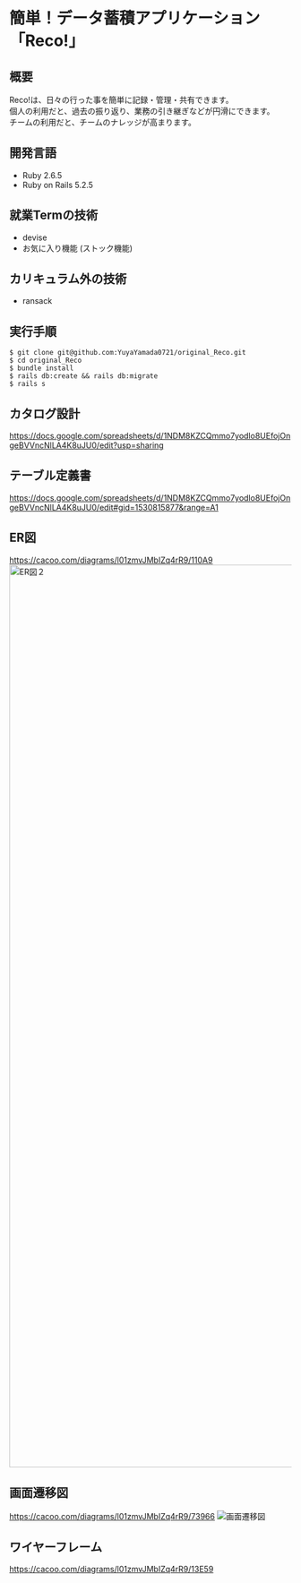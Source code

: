 # 簡単！データ蓄積アプリケーション「Reco!」

## 概要
Reco!は、日々の行った事を簡単に記録・管理・共有できます。
<br>
個人の利用だと、過去の振り返り、業務の引き継ぎなどが円滑にできます。
<br>
チームの利用だと、チームのナレッジが高まります。

## 開発言語
* Ruby 2.6.5
* Ruby on Rails 5.2.5

## 就業Termの技術
* devise
* お気に入り機能 (ストック機能)

## カリキュラム外の技術
* ransack

## 実行手順
```
$ git clone git@github.com:YuyaYamada0721/original_Reco.git
$ cd original_Reco
$ bundle install
$ rails db:create && rails db:migrate
$ rails s
```
## カタログ設計
https://docs.google.com/spreadsheets/d/1NDM8KZCQmmo7yodlo8UEfojOngeBVVncNlLA4K8uJU0/edit?usp=sharing

## テーブル定義書
https://docs.google.com/spreadsheets/d/1NDM8KZCQmmo7yodlo8UEfojOngeBVVncNlLA4K8uJU0/edit#gid=1530815877&range=A1

## ER図
https://cacoo.com/diagrams/l01zmvJMbIZq4rR9/110A9
<img width="1612" alt="ER図２" src="https://user-images.githubusercontent.com/78161698/125162423-aac6ea80-e1c2-11eb-93d4-e797b4e2bb5d.png">

## 画面遷移図
https://cacoo.com/diagrams/l01zmvJMbIZq4rR9/73966
![画面遷移図](https://user-images.githubusercontent.com/78161698/125025123-158dfe00-e0bd-11eb-8504-c05410e86934.png)

## ワイヤーフレーム
https://cacoo.com/diagrams/l01zmvJMbIZq4rR9/13E59
